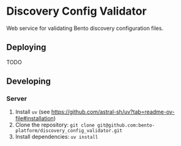 # Discovery Config Validator

Web service for validating Bento discovery configuration files.


## Deploying

TODO


## Developing

### Server

1. Install `uv` (see https://github.com/astral-sh/uv?tab=readme-ov-file#installation)
2. Clone the repository: `git clone git@github.com:bento-platform/discovery_config_validator.git`
3. Install dependencies: `uv install`
